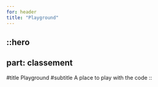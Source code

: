 ```yaml
---
for: header
title: "Playground"
---
```


::hero
---
part: classement
---
#title
Playground
#subtitle
A place to play with the code
::
